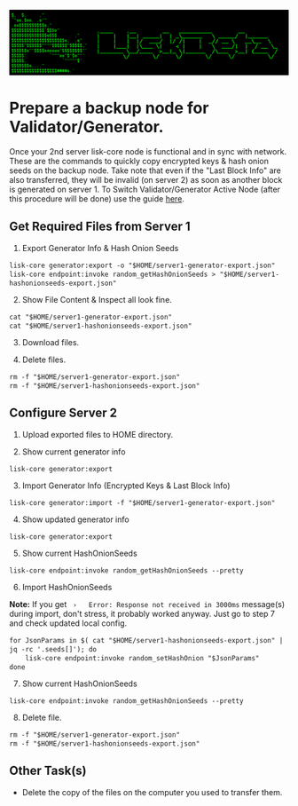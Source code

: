 ![##Header##](../PNG/Header.png)

# Prepare a backup node for Validator/Generator.

Once your 2nd server lisk-core node is functional and in sync with network.
These are the commands to quickly copy encrypted keys & hash onion seeds on the backup node.
Take note that even if the "Last Block Info" are also transferred, they will be invalid (on server 2) as soon as another block is generated on server 1.
To Switch Validator/Generator Active Node (after this procedure will be done) use the guide [here](./SwitchGeneratorActiveNode.md).

## Get Required Files from **Server 1**

1. Export Generator Info & Hash Onion Seeds
```shell
lisk-core generator:export -o "$HOME/server1-generator-export.json"
lisk-core endpoint:invoke random_getHashOnionSeeds > "$HOME/server1-hashonionseeds-export.json"
```

2. Show File Content & Inspect all look fine.
```shell
cat "$HOME/server1-generator-export.json"
cat "$HOME/server1-hashonionseeds-export.json"
```

3. Download files.

4. Delete files.
```shell
rm -f "$HOME/server1-generator-export.json"
rm -f "$HOME/server1-hashonionseeds-export.json"
```

## Configure **Server 2**

1. Upload exported files to HOME directory.

2. Show current generator info
```shell
lisk-core generator:export
```

3. Import Generator Info (Encrypted Keys & Last Block Info)
```shell
lisk-core generator:import -f "$HOME/server1-generator-export.json"
```

4. Show updated generator info
```shell
lisk-core generator:export
```

5. Show current HashOnionSeeds
```shell
lisk-core endpoint:invoke random_getHashOnionSeeds --pretty
```

6. Import HashOnionSeeds

**Note:**
If you get ` ›   Error: Response not received in 3000ms` message(s) during import, don't stress, it probably worked anyway.
Just go to step 7 and check updated local config.

```shell
for JsonParams in $( cat "$HOME/server1-hashonionseeds-export.json" | jq -rc '.seeds[]'); do
    lisk-core endpoint:invoke random_setHashOnion "$JsonParams"
done
```

7. Show current HashOnionSeeds
```shell
lisk-core endpoint:invoke random_getHashOnionSeeds --pretty
```

8. Delete file.
```shell
rm -f "$HOME/server1-generator-export.json"
rm -f "$HOME/server1-hashonionseeds-export.json"
```

## Other Task(s)

* Delete the copy of the files on the computer you used to transfer them.
